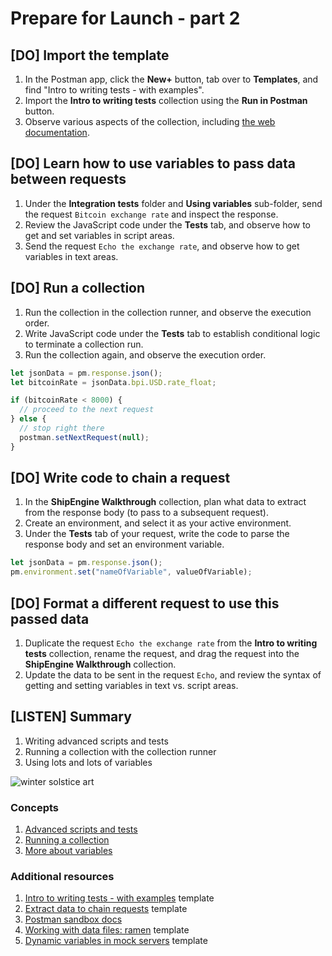 # Prepare for Launch - part 2

## [DO] Import the template

1. In the Postman app, click the **New+** button, tab over to **Templates**, and find "Intro to writing tests - with examples".
1. Import the **Intro to writing tests** collection using the **Run in Postman** button.
1. Observe various aspects of the collection, including [the web documentation](https://documenter.getpostman.com/view/1559645/RzZFCGFR?version=latest).

## [DO] Learn how to use variables to pass data between requests

1. Under the **Integration tests** folder and **Using variables** sub-folder, send the request `Bitcoin exchange rate` and inspect the response.
1. Review the JavaScript code under the **Tests** tab, and observe how to get and set variables in script areas.
1. Send the request `Echo the exchange rate`, and observe how to get variables in text areas.

## [DO] Run a collection

1. Run the collection in the collection runner, and observe the execution order.
1. Write JavaScript code under the **Tests** tab to establish conditional logic to terminate a collection run.
1. Run the collection again, and observe the execution order.

```javascript
let jsonData = pm.response.json();
let bitcoinRate = jsonData.bpi.USD.rate_float;

if (bitcoinRate < 8000) {
  // proceed to the next request
} else {
  // stop right there
  postman.setNextRequest(null);
}
```

## [DO] Write code to chain a request

1. In the **ShipEngine Walkthrough** collection, plan what data to extract from the response body (to pass to a subsequent request).
1. Create an environment, and select it as your active environment.
1. Under the **Tests** tab of your request, write the code to parse the response body and set an environment variable.

```javascript
let jsonData = pm.response.json();
pm.environment.set("nameOfVariable", valueOfVariable);
```

## [DO] Format a different request to use this passed data

1. Duplicate the request `Echo the exchange rate` from the **Intro to writing tests** collection, rename the request, and drag the request into the **ShipEngine Walkthrough** collection.
1. Update the data to be sent in the request `Echo`, and review the syntax of getting and setting variables in text vs. script areas.

## [LISTEN] Summary

1. Writing advanced scripts and tests
1. Running a collection with the collection runner
1. Using lots and lots of variables

![[winter solstice art](https://apod.nasa.gov/apod/image/1712/WinterSolsticeMW_Seip.jpg)](https://apod.nasa.gov/apod/image/1712/WinterSolsticeMW_Seip.jpg)

### Concepts

1. [Advanced scripts and tests](https://learning.postman.com/docs/postman/collection-runs/building-workflows/)
1. [Running a collection](https://learning.postman.com/docs/postman/collection-runs/intro-to-collection-runs/)
1. [More about variables](https://learning.postman.com/docs/postman/variables-and-environments/variables/)

### Additional resources

1. [Intro to writing tests - with examples](https://explore.postman.com/templates/198/intro-to-writing-tests---with-examples) template
1. [Extract data to chain requests](https://explore.postman.com/templates/1616/extract-data-to-chain-requests) template
1. [Postman sandbox docs](https://learning.postman.com/docs/postman/scripts/postman-sandbox/)
1. [Working with data files: ramen](https://explore.postman.com/templates/1433/working-with-data-files-ramen) template
1. [Dynamic variables in mock servers](https://explore.postman.com/templates/3360/dynamic-variables-in-mock-servers) template
